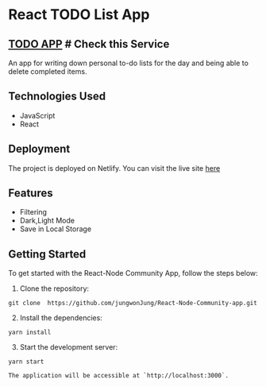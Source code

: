 # React TODO List App

## [TODO APP](https://exquisite-puffpuff-daf564.netlify.app/) # Check this Service


An app for writing down personal to-do lists for the day and being able to delete completed items.


## Technologies Used

- JavaScript
- React

## Deployment

The project is deployed on Netlify. You can visit the live site [here](https://exquisite-puffpuff-daf564.netlify.app/)

## Features

- Filtering
- Dark,Light Mode
- Save in Local Storage

Getting Started
---------------

To get started with the React-Node Community App, follow the steps below:

1.  Clone the repository:

   ```
   git clone  https://github.com/jungwonJung/React-Node-Community-app.git
   ```

2.  Install the dependencies:

   ```
   yarn install
   ```

3.  Start the development server:

   ```
   yarn start
   ```

    The application will be accessible at `http://localhost:3000`.

